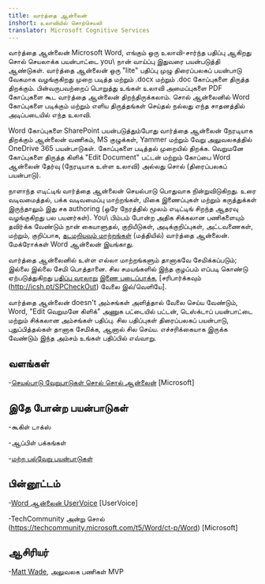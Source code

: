 ```yaml
---
title: வார்த்தை ஆன்லைன்
inshort: உலாவியில் சொற்செயலி
translator: Microsoft Cognitive Services
---
```



வார்த்தை ஆன்லைன் Microsoft Word, எங்கும் ஒரு உலாவி-சார்ந்த பதிப்பு ஆகிறது
சொல் செயலாக்க பயன்பாட்டை you\ நான் வாய்ப்பு இதுவரை பயன்படுத்தி ஆண்டுகள். வார்த்தை ஆன்லைன்
ஒரு \"lite\" பதிப்பு முழு திரைப்பலகப் பயன்பாடு வேகமாக வழங்குகிறது
முறை படித்த மற்றும் .docx மற்றும் .doc கோப்புகளை திருத்த திறக்கும். பின்வருபவற்றைப் பொறுத்து
உங்கள் உலாவி அமைப்புகளை PDF கோப்புகளை கூட வார்த்தை ஆன்லைன் திறந்திருக்கலாம். சொல்
ஆன்லைனில் Word கோப்புகளை படிக்கும் மற்றும் எளிய திருத்தங்கள் செய்தல் நல்லது
எந்த சாதனத்தில் அடிப்படையில் எந்த உலாவி.

Word கோப்புகளை SharePoint பயன்படுத்தும்போது வார்த்தை ஆன்லைன் நேரடியாக திறக்கும்
ஆன்லைன் வணிகம், MS குழுக்கள், Yammer மற்றும் வேறு அலுவலகத்தில் OneDrive
365 பயன்பாடுகள். கோப்புகளை படித்தல் முறையில் திறக்க. வெறுமனே கோப்புகளை திருத்த கிளிக்
\"Edit Document\" பட்டன் மற்றும் கோப்பை Word ஆன்லைன் தேர்வு
(நேரடியாக உள்ள உலாவி) அல்லது சொல் (திரைப்பலகப் பயன்பாடு).

நாளாந்த எடிட்டிங் வார்த்தை ஆன்லைன் செயல்பாடு பொதுவாக நின்றுவிடுகிறது.
உரை வடிவமைத்தல், பக்க வடிவமைப்பு மாற்றங்கள், மிகை இணைப்புகள் மற்றும் கருத்துக்கள் இருந்தாலும்
இது சக authoring (ஒரே நேரத்தில் மூலம் எடிட்டிங் சிறந்த ஆதரவு வழங்குகிறது
பல பயனர்கள்). You\ பிம்பம் போன்ற அதிக சிக்கலான பணிகளையும் தவிர்க்க வேண்டும் நான்
கையாளுதல், குறியீடுகள், அடிக்குறிப்புகள், அட்டவணைகள், மற்றும், குறிப்பாக, [தடமறியவும்
மாற்றங்கள்](http://icansharepoint.com/version-history-isnt-track-changes/)
(மத்தியில்) வார்த்தை ஆன்லைன். மேக்ரோக்கள் Word ஆன்லைன் இயங்காது.

வார்த்தை ஆன்லைனில் உள்ள எல்லா மாற்றங்களும் தானாகவே சேமிக்கப்படும்; இல்லை இல்லை
சேமி பொத்தானை. சில சமயங்களில் இந்த குழப்பம் எப்படி கொண்டு ஏற்படுத்துகிறது [பதிப்பு
வரலாறு](http://icsh.pt/VersionHistory)
[இணை படைப்பாக்க](http://icsh.pt/CoAuthoring), [சரிபார்க்கவும்
(http://icsh.pt/SPCheckOut) வேலை இல்/வெளியே].

வார்த்தை ஆன்லைன் doesn\'t அம்சங்கள் அளித்தால் வேலை செய்ய வேண்டும்,
Word\, \"Edit வெறுமனே கிளிக்" அணுக பட்டையில் பட்டன்,
டெஸ்க்டாப் பயன்பாட்டை மற்றும் சிக்கலான அம்சங்கள் பதிப்பு. சில பதிப்புகள்
திரைப்பலகப் பயன்பாடு, புதுப்பித்தல்கள் தானாக சேமிக்க, ஆனால் சில செய்ய. எச்சரிக்கையாக இருக்க வேண்டும்
இந்த அம்சம் உங்கள் பதிப்பில் எவ்வாறு.

வளங்கள்
---------

-[செயல்பாடு வேறுபாடுகள் சொல் சொல்
    ஆன்லைன்](https://support.office.com/en-us/article/Differences-between-using-a-document-in-the-browser-and-in-Word-3e863ce3-e82c-4211-8f97-5b33c36c55f8)
    \[Microsoft\]

இதே போன்ற பயன்பாடுகள்
--------------------

-கூகிள் டாக்ஸ்

-ஆப்பிள் பக்கங்கள்

-[மற்ற பல்வேறு
    பயன்பாடுகள்](https://en.wikipedia.org/wiki/List_of_word_processors#Online)

பின்னூட்டம்
---------

-[Word ஆன்லைன் UserVoice](https://word.uservoice.com/forums/271331-word-online)
    \[UserVoice\]

-TechCommunity அன்று சொல் (https://techcommunity.microsoft.com/t5/Word/ct-p/Word)
    \[Microsoft\]

ஆசிரியர்
---------

-[Matt Wade](https://www.linkedin.com/in/thatmattwade/), அலுவலக பணிகள் MVP


